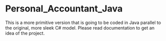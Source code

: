 # Personal_Accountant_Java
This is a more primitive version that is going to be coded in Java parallel to the original, more sleek C# model.
Please read documentation to get an idea of the project.

